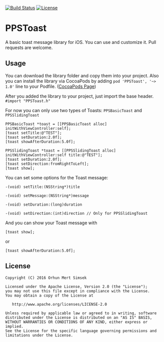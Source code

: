 [![Build Status](https://travis-ci.org/mertsimsek/PPSToast.svg?branch=master)](https://travis-ci.org/mertsimsek/PPSToast)
[![License](http://img.shields.io/:license-apache-blue.svg)](http://www.apache.org/licenses/LICENSE-2.0.html)

PPSToast
========

A basic toast message library for iOS. You can use and customize it. Pull requests are welcome.

Usage
-----

You can download the library folder and copy them into your project. Also you can install the library via CocoaPods by adding `pod 'PPSToast', '~> 1.0'` line to your Podfile. ([CocoaPods Page](https://cocoapods.org/pods/PPSToast))

After you added the library to your project, just import the base header. `#import "PPSToast.h"`

For now you can only use two types of Toasts: `PPSBasicToast` and `PPSSlidingToast`

```
PPSBasicToast *toast = [[PPSBasicToast alloc] initWithViewController:self];
[toast setTitle:@"TEST"];
[toast setDuration:2.0f];
[toast showAfterDuration:5.0f];
```

```
PPSSlidingToast *toast = [[PPSSlidingToast alloc] initWithViewController:self title:@"TEST"];
[toast setDuration:2.0f];
[toast setDirection:fromRightToLeft];
[toast show];
```

You can set some options for the Toast message:
```
-(void) setTitle:(NSString*)title
```

```
-(void) setMessage:(NSString*)message
```

```
-(void) setDuration:(long)duration
```

```
-(void) setDirection:(int)direction // Only for PPSSlidingToast
```

And you can show your Toast message with

```
[toast show];
```

or

```
[toast showAfterDuration:5.0f];
```


License
-------

    Copyright (C) 2016 Orhun Mert Simsek

    Licensed under the Apache License, Version 2.0 (the "License");
    you may not use this file except in compliance with the License.
    You may obtain a copy of the License at

       http://www.apache.org/licenses/LICENSE-2.0

    Unless required by applicable law or agreed to in writing, software
    distributed under the License is distributed on an "AS IS" BASIS,
    WITHOUT WARRANTIES OR CONDITIONS OF ANY KIND, either express or implied.
    See the License for the specific language governing permissions and
    limitations under the License.
